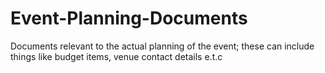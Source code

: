# Event-Planning-Documents
Documents relevant to the actual planning of the event; these can include things like budget items, venue contact details e.t.c
